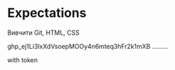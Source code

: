# Expectations
Вивчити Git, HTML, СSS
 
 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
 \.........

 with token